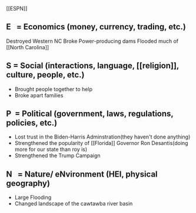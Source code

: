  [[ESPN]]
## E   = Economics (money, currency, trading, etc.)

Destroyed Western NC
Broke Power-producing dams
Flooded much of [[North Carolina]]

## S = Social (interactions, language, [[religion]], culture, people, etc.)
- Brought people together to help
- Broke apart families
## P  = Political (government, laws, regulations, policies, etc.)
- Lost trust in the Biden-Harris Adminstration(they haven't done anything)
- Strengthened the popularity of [[Florida]] Governor Ron Desantis(doing more for our state than roy is)
- Strengthened the Trump Campaign

## N   = Nature/ eNvironment (HEI, physical geography)
- Large Flooding
- Changed landscape of the cawtawba river basin